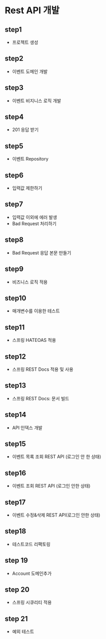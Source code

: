 # Rest API 개발

## step1
* 프로젝트 생성

## step2
* 이벤트 도메인 개발

## step3
* 이벤트 비지니스 로직 개발

## step4
* 201 응답 받기

## step5
* 이벤트 Repository

## step6
* 입력값 제한하기

## step7
* 입력값 이외에 에러 발생
* Bad Request 처리하기

## step8
* Bad Request 응답 본문 만들기

## step9
* 비즈니스 로직 적용

## step10
* 매개변수를 이용한 테스트

## step11
* 스프링 HATEOAS 적용

## step12 
* 스프링 REST Docs 적용 및 사용

## step13
* 스프링 REST Docs: 문서 빌드

## step14
* API 인덱스 개발

## step15
* 이벤트 목록 조회 REST API (로그인 안 한 상태)

## step16
* 이벤트 조회 REST API (로그인 안한 상태)

## step17
* 이벤트 수정&삭제 REST API(로그인 안한 상태)

## step18
* 테스트코드 리팩토링

## step 19
* Account 도메인추가

## step 20
* 스프링 시큐리티 적용

## step 21
* 예외 테스트